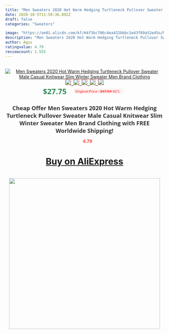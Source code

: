 ```yaml
---
title: "Men Sweaters 2020 Hot Warm Hedging Turtleneck Pullover Sweater Male Casual Knitwear Slim Winter Sweater Men Brand Clothing"
date: 2020-10-5T11:50:36.892Z
draft: false
categories: "Sweaters"

image: "https://ae01.alicdn.com/kf/H4f3bc706c4ea432bbbc1e43f89a52e45o/Men-Sweaters-2020-Hot-Warm-Hedging-Turtleneck-Pullover-Sweater-Male-Casual-Knitwear-Slim-Winter-Sweater-Men.jpg"
description: "Men Sweaters 2020 Hot Warm Hedging Turtleneck Pullover Sweater Male Casual Knitwear Slim Winter Sweater Men Brand Clothing"
author: Agus
ratingvalue: 4.79
reviewcount: 1.555
---
```

<br>
<div style="text-align: center;">
<a href="https://s.click.aliexpress.com/e/_AaT4pP" target="_blank" rel="nofollow noopener noreferrer"><img alt="Men Sweaters 2020 Hot Warm Hedging Turtleneck Pullover Sweater Male Casual Knitwear Slim Winter Sweater Men Brand Clothing" class="magnifier-image" src="https://ae01.alicdn.com/kf/H4f3bc706c4ea432bbbc1e43f89a52e45o/Men-Sweaters-2020-Hot-Warm-Hedging-Turtleneck-Pullover-Sweater-Male-Casual-Knitwear-Slim-Winter-Sweater-Men.jpg_640x640.jpg">
<br>
<img style="border:1px solid salmon" src="https://ae01.alicdn.com/kf/H4f3bc706c4ea432bbbc1e43f89a52e45o/Men-Sweaters-2020-Hot-Warm-Hedging-Turtleneck-Pullover-Sweater-Male-Casual-Knitwear-Slim-Winter-Sweater-Men.jpg_120x120.jpg">&nbsp;&nbsp;<img style="border:1px solid salmon" src="https://ae01.alicdn.com/kf/H033a23c4eb354691a8956032521f0306k/Men-Sweaters-2020-Hot-Warm-Hedging-Turtleneck-Pullover-Sweater-Male-Casual-Knitwear-Slim-Winter-Sweater-Men.jpg_120x120.jpg">&nbsp;&nbsp;<img style="border:1px solid salmon" src="https://ae01.alicdn.com/kf/H0082fc7afc3d47e8843e5bb332abb810M/Men-Sweaters-2020-Hot-Warm-Hedging-Turtleneck-Pullover-Sweater-Male-Casual-Knitwear-Slim-Winter-Sweater-Men.jpg_120x120.jpg">&nbsp;&nbsp;<img style="border:1px solid salmon" src="https://ae01.alicdn.com/kf/Hbd49358d6fae489f938380bb1606ac0cd/Men-Sweaters-2020-Hot-Warm-Hedging-Turtleneck-Pullover-Sweater-Male-Casual-Knitwear-Slim-Winter-Sweater-Men.jpg_120x120.jpg">&nbsp;&nbsp;<img style="border:1px solid salmon" src="https://ae01.alicdn.com/kf/H6170283cad6646308453b2118663aa3aD/Men-Sweaters-2020-Hot-Warm-Hedging-Turtleneck-Pullover-Sweater-Male-Casual-Knitwear-Slim-Winter-Sweater-Men.jpg_120x120.jpg"></a></div><br0>
<div style="text-align: center;"><span style="background-color: white; border: 0px; box-sizing: border-box; color: seagreen; display: inline-block; font-family: &quot;open sans&quot; , &quot;arial&quot; , &quot;helvetica&quot; , sans-serif , &quot;heiti&quot;; font-size: 24px; font-stretch: inherit; font-weight: 700; line-height: inherit; margin: 0px 10px 0px 0px; padding: 0px; vertical-align: middle;">$27.75 </span>
<span style="background: rgb(255 , 241 , 241); border-radius: 3px; border: 0px; box-sizing: border-box; color: #ff4747; display: inline-block; font-family: inherit; font-size: 12px; font-stretch: inherit; font-style: inherit; font-variant: inherit; font-weight: 600; line-height: inherit; margin: 0px; padding: 2px 5px; transform: scale(0.9); vertical-align: middle;">Original Price : <b style="text-decoration: line-through;">$47.84 </b> 42%&nbsp;&nbsp;</span></div>
<h1 style="color: #333333; display: inline-block; font-family: &quot;open sans&quot; , &quot;arial&quot; , &quot;helvetica&quot; , sans-serif , &quot;heiti&quot;; font-size: 18px; font-stretch: inherit; font-weight: 700; text-align: center;">Cheap Offer Men Sweaters 2020 Hot Warm Hedging Turtleneck Pullover Sweater Male Casual Knitwear Slim Winter Sweater Men Brand Clothing with FREE Worldwide Shipping!</h1>
<div style="color: #ff4747; text-align: center;">
<img src="https://4.bp.blogspot.com/-M0ZcTcb-5uY/XleCXlxnR4I/AAAAAAAAAEc/OrjgMkXV1oMQFaCRZj5HQwOCBcu3w1FegCPcBGAYYCw/s1600/star.png" style="height: 15px;">&nbsp;<b>4.79</b></div>
<div class="button_cont" align="center"><a class="buynow_a" href="https://s.click.aliexpress.com/e/_AaT4pP" target="_blank" rel="nofollow noopener noreferrer"><H1>Buy on AliExpress</H1></a></div><br>
<div class="separator" style="clear: both; text-align: center;">
<img src="https://lh3.googleusercontent.com/-pTy5HemUv9M/XlePHvY0dAI/AAAAAAAAAE4/0nX5iRUoIWY8eMW9Dpxeirr157OZliDIgCLcBGAsYHQ/s1600/badge.gif" width="480">
</div>
